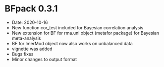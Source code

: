 # BFpack 0.3.1

* Date: 2020-10-16
* New function cor_test included for Bayesian correlation analysis
* New extension for BF for rma.uni object (metafor package) for Bayesian meta-analysis
* BF for lmerMod object now also works on unbalanced data
* vignette was added
* Bugs fixes
* Minor changes to output format

